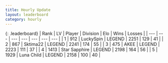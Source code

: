 ```yaml
---
title: Hourly Update
layout: leaderboard
category: hourly
---
```


{: .leaderboard}
| Rank | LV | Player | Division | Elo | Wins | Losses |
| --- | --- | --- | --- | --- | --- | --- |
| <span data-change="1">1</span> | 912 | <span title="ID: 498412">LuckySpin</span> | LEGEND | <span data-change="0">2251</span> | <span data-change="0">129</span> | <span data-change="0">41</span> |
| <span data-change="-1">2</span> | 867 | <span title="ID: 353063">Sktima22</span> | LEGEND | <span data-change="-10">2241</span> | <span data-change="2">174</span> | <span data-change="1">55</span> |
| <span data-change="0">3</span> | 475 | <span title="ID: 455100">AKEE</span> | LEGEND | <span data-change="0">2223</span> | <span data-change="0">111</span> | <span data-change="0">37</span> |
| <span data-change="0">4</span> | 1413 | <span title="ID: 315148">Star Sapphire</span> | LEGEND | <span data-change="5">2198</span> | <span data-change="1">164</span> | <span data-change="0">56</span> |
| <span data-change="0">5</span> | 1929 | <span title="ID: 164871">Luna Child</span> | LEGEND | <span data-change="0">2158</span> | <span data-change="0">100</span> | <span data-change="0">40</span> |